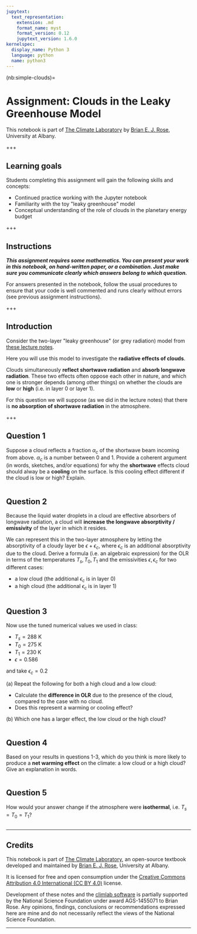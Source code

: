 ```yaml
---
jupytext:
  text_representation:
    extension: .md
    format_name: myst
    format_version: 0.12
    jupytext_version: 1.6.0
kernelspec:
  display_name: Python 3
  language: python
  name: python3
---
```


(nb:simple-clouds)=
# Assignment: Clouds in the Leaky Greenhouse Model

This notebook is part of [The Climate Laboratory](https://brian-rose.github.io/ClimateLaboratoryBook) by [Brian E. J. Rose](http://www.atmos.albany.edu/facstaff/brose/index.html), University at Albany.

+++

## Learning goals

Students completing this assignment will gain the following skills and concepts:

- Continued practice working with the Jupyter notebook
- Familiarity with the toy "leaky greenhouse" model
- Conceptual understanding of the role of clouds in the planetary energy budget

+++

## Instructions

***This assignment requires some mathematics. You can present your work in this notebook, on hand-written paper, or a combination. Just make sure you communicate clearly which answers belong to which question.***

For answers presented in the notebook, follow the usual procedures to ensure that your code is well commented and runs clearly without errors (see previous assignment instructions).

+++

## Introduction

Consider the two-layer "leaky greenhouse" (or grey radiation) model from [these lecture notes](https://brian-rose.github.io/ClimateLaboratoryBook/courseware/elementary-greenhouse.html).

Here you will use this model to investigate the **radiative effects of clouds**.

Clouds simultaneously **reflect shortwave radiation** and **absorb longwave radiation**. These two effects often oppose each other in nature, and which one is stronger depends (among other things) on whether the clouds are **low** or **high** (i.e. in layer 0 or layer 1).

For this question we will suppose (as we did in the lecture notes) that there is **no absorption of shortwave radiation** in the atmosphere.

+++

## Question 1

Suppose a cloud reflects a fraction $\alpha_c$ of the shortwave beam incoming from above. $\alpha_c$ is a number between 0 and 1. Provide a coherent argument (in words, sketches, and/or equations) for why the **shortwave** effects cloud should alway be a **cooling** on the surface. Is this cooling effect different if the cloud is low or high? Explain.

```{code-cell} ipython3

```

## Question 2

Because the liquid water droplets in a cloud are effective absorbers of longwave radiation, a cloud will **increase the longwave absorptivity / emissivity** of the layer in which it resides. 

We can represent this in the two-layer atmosphere by letting the absorptivity of a cloudy layer be $\epsilon + \epsilon_c$, where $\epsilon_c$ is an additional absorptivity due to the cloud. Derive a formula (i.e. an algebraic expression) for the OLR in terms of the temperatures $T_s, T_0, T_1$ and the emissivities $\epsilon, \epsilon_c$ for two different cases:

- a low cloud (the additional $\epsilon_c$ is in layer 0)
- a high cloud (the additional $\epsilon_c$ is in layer 1)

```{code-cell} ipython3

```

## Question 3

Now use the tuned numerical values we used in class:

- $T_s = 288$ K
- $T_0 = 275$ K
- $T_1 = 230$ K
- $\epsilon = 0.586$

and take $\epsilon_c = 0.2$

(a) Repeat the following for both a high cloud and a low cloud:

- Calculate the **difference in OLR** due to the presence of the cloud, compared to the case with no cloud. 
- Does this represent a warming or cooling effect?

(b) Which one has a larger effect, the low cloud or the high cloud?

```{code-cell} ipython3

```

## Question 4

Based on your results in questions 1-3, which do you think is more likely to produce a **net warming effect** on the climate: a low cloud or a high cloud? Give an explanation in words.

```{code-cell} ipython3

```

## Question 5

How would your answer change if the atmosphere were **isothermal**, i.e. $T_s = T_0 = T_1$?

```{code-cell} ipython3

```

____________

## Credits

This notebook is part of [The Climate Laboratory](https://brian-rose.github.io/ClimateLaboratoryBook), an open-source textbook developed and maintained by [Brian E. J. Rose](http://www.atmos.albany.edu/facstaff/brose/index.html), University at Albany.

It is licensed for free and open consumption under the
[Creative Commons Attribution 4.0 International (CC BY 4.0)](https://creativecommons.org/licenses/by/4.0/) license.

Development of these notes and the [climlab software](https://github.com/brian-rose/climlab) is partially supported by the National Science Foundation under award AGS-1455071 to Brian Rose. Any opinions, findings, conclusions or recommendations expressed here are mine and do not necessarily reflect the views of the National Science Foundation.
____________

```{code-cell} ipython3

```
